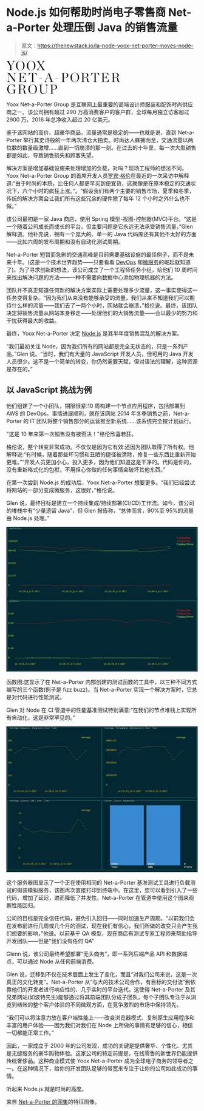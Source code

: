 # Node.js 如何帮助时尚电子零售商 Net-a-Porter 处理压倒 Java 的销售流量

> 原文：<https://thenewstack.io/la-node-yoox-net-porter-moves-node-js/>

![](img/c9e18ae91083b4e1b40b3739c2286b56.png)

Yoox Net-a-Porter Group 是互联网上最重要的高端设计师服装和配饰时尚供应商之一。该公司拥有超过 290 万高消费客户的客户群，全球每月独立访客超过 2900 万，2016 年总净收入超过 20 亿美元。

鉴于该网站的高价、超豪华商品，流量通常是稳定的——也就是说，直到 Net-a-Porter 举行其史诗般的一年两次清仓大拍卖。时尚达人蜂拥而至，交通流量以两位数的数量级激增……直到一切崩溃的那一刻。在过去的十年里，每一次大型销售都是如此，导致销售损失和顾客失望。

解决方案是增加基础设施来处理增加的负载，对吗？现场工程师的想法不同。Yoox Net-a-Porter Group 的首席开发人员[罗宾·格伦](http://techblog.net-a-porter.com/author/robin/)在最近的一次采访中解释道:“由于时尚的本质，比任何人都更早买到便宜货，这就像是在原本稳定的交通状况下，六个小时的疯狂上涨。”。“假设我们有两个主要的销售市场，夏季和冬季，传统的解决方案会让我们所有这些冗余的硬件除了每年 12 个小时之外什么也不做。”

该公司最初是一家 Java 商店，使用 Spring 模型-视图-控制器(MVC)平台。“这是一个随着公司成长而成长的平台，但主要问题是它永远无法承受销售流量，”Glen 解释道。他补充说，拥有一个庞大的、单一的 Java 代码库还有其他不太好的方面——比如六周的发布周期和没有自动化测试周期。

Net-a-Porter 短暂而急剧的交通高峰是目前需要基础设施的最佳例子，而不是未来十年。(这是一个技术世界趋势——只要看看 [DevOps](/category/devops/) 和[微服务](/category/microservices/)的崛起就知道了)。为了寻求创新的想法，该公司成立了一个工程师任务小组，给他们 10 周时间来找出解决问题的方法——一种不需要向数据中心添加物理机器的方法。

团队并不真正知道任何新的解决方案实际上需要处理多少流量，这一事实使得这一任务变得复杂。“因为我们从来没有能够承受的流量，我们从来不知道我们可以期待什么样的流量——我们去了一两个小时，网站就会崩溃，”格伦说。最终，该团队决定将销售流量从网站本身移走——处理他们的大销售流量——会以最少的努力和干扰获得最大的收益。

最终，Yoox Net-a-Porter 决定 [Node.js](https://nodejs.org/en/) 是其半年度销售混乱的解决方案。

“我们最初关注 Node，因为我们所有的网站都是完全无状态的，只是一系列产品，”Glen 说。“当时，我们有大量的 JavaScript 开发人员，但可用的 Java 开发人员很少。这不是一个简单的转变，你仍然需要天赋，但对语法的理解，这种资源是存在的。”

## 以 JavaScript 挑战为例

他们组建了一个小团队，期限很紧:10 周构建一个节点应用程序，包括部署到 AWS 的 DevOps。事情进展顺利，就在该网站 2014 年冬季销售之前，Net-a-Porter 的 IT 团队将整个销售部分的运营推至新系统……该系统完全按计划运行。

"这是 10 年来第一次销售没有被否决！"格伦欣喜若狂。

格伦说，整个转变非常成功。不仅仅是因为它有效:还因为团队取得了所有权。他解释说:“有时候，随着那些坏习惯和丑陋的捷径被清除，修复一些东西比重新开始更难。”“开发人员更加小心，投入更多，因为他们知道这是干净的。代码是你的，没有重新格式化的包袱，不用担心你做的任何事情会破坏其他东西。”

在第一次尝到 Node.js 的成功后，Yoox Net-a-Porter 想要更多。“我们已经尝试将网站的一部分变成微服务，这很好，”格伦说。

Glen 说，最终目标是建立一个持续集成/持续部署(CI/CD)工作流。如今，该公司的堆栈中有“少量遗留 Java”，但 Glen 报告称，“总体而言，90%至 95%的流量由 Node.js 处理。”

![](img/e2cf76c23bf2b4eb3615d4cdffc78449.png)

函数图:这显示了在 Net-a-Porter 内部创建的测试函数的工具中，以三种不同方式编写的三个函数(例子是 fizz buzz)。当 Net-a-Porter 实现一个解决方案时，它总是对代码进行性能测试。

Glen 对 Node 在 CI 管道中的性能基准测试特别满意:“在我们的节点堆栈上实现所有自动化，这是非常罕见的。”

![](img/8950f8688fb5e0dd568405a2529ff9a9.png)

这个服务器图显示了一个正在使用相同的 Net-a-Porter 基准测试工具进行负载测试的假装模拟服务，该图再次直接打印到终端中。在这里，您可以看到引入了一些代码，增加了延迟，进而降低了并发性。Net-a-Porter 在管道中使用这个图来观察性能回归。

公司的目标是完全信任代码，避免引入回归——同时加速生产周期。“以前我们会在发布前进行几周或几个月的测试，现在我们有信心，我们所做的改变只会产生我们想要的影响，”他说。以前基于 QA 模型，现在商店有测试专家工程师来帮助指导开发团队——但是“我们没有任何 QA”

Glenn 说，该公司最终希望部署“无头商务”，即一系列后端产品 API 和数据端点，可以通过 Node 从任何前端消费。

Glen 说，迁移到不仅在技术层面上发生了变化，而且“对我们公司来说，这是一次真正的文化转变”。Net-a-Porter 从“与大的技术公司合作，有目标的交付流”到依靠他们的开发者进行响应性的、几乎实时的平台迭代。这使得 Net-a-Porter 及其兄弟网站(如波特先生)能够通过将其前端团队分成子团队，每个子团队专注于从浏览到结账的整个客户体验的不同微观方面，在竞争激烈的市场中保持领先。

“我们可以将注意力放在客户端性能上——改变浏览器模式、复制原生应用程序和丰富的用户体验——因为我们对我们在 Node 上所做的事情有足够的信心，相信一切都能正常工作。”

因此，一家成立于 2000 年的公司发现，成功的关键是提供奢华、个性化、尤其是无缝服务的豪华购物体验。这家公司的特定前提是，在线零售的新世界仍能提供传统奢侈品。这种商业模式使 Yoox Net-a-Porter 成为全球电子商务的领导者之一。在这种情况下，给你的开发团队足够的带宽来专注于让你的公司如此成功的事情。

听起来 Node.js 就是时尚的高度。

来自 [Net-a-Porter 的网集](https://www.thenetset.com/)的特征图像。

<svg xmlns:xlink="http://www.w3.org/1999/xlink" viewBox="0 0 68 31" version="1.1"><title>Group</title> <desc>Created with Sketch.</desc></svg>